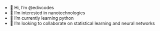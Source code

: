 - 👋 Hi, I’m @edivcodes
- 👀 I’m interested in nanotechnologies
- 🌱 I’m currently learning python
- 💞️ I’m looking to collaborate on statistical learning and neural networks


<!---
edivcodes/edivcodes is a ✨ special ✨ repository because its `README.md` (this file) appears on your GitHub profile.
You can click the Preview link to take a look at your changes.
--->

